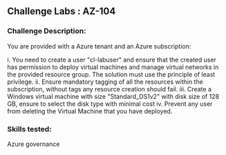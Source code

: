 ## Challenge Labs : AZ-104

### **Challenge Description:**
You are provided with a Azure tenant and an Azure subscription:

i. You need to create a user "cl-labuser" and ensure that the created user has permission to deploy virtual machines and manage virtual networks in the provided resource group. The solution must use the principle of least privilege.
ii. Ensure mandatory tagging of all the resources within the subscription, without tags any resource creation should fail.
iii. Create a Windows virtual machine with size "Standard_DS1v2" with disk size of 128 GB, ensure to select the disk type with minimal cost
iv. Prevent any user from deleting the Virtual Machine that you have deployed.

### Skills tested: 
Azure governance
